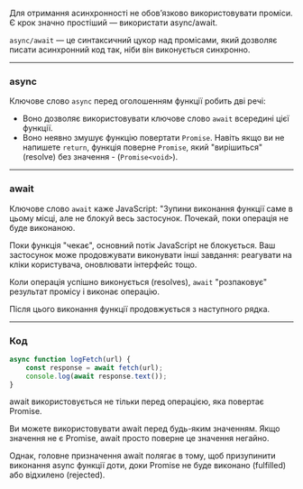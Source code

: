 Для отримання асинхронності не обов’язково використовувати проміси. Є крок значно простіший — використати async/await.  
 
`async/await` — це синтаксичний цукор над промісами, який дозволяє писати асинхронний код так, ніби він виконується синхронно. 

---
### async

Ключове слово `async` перед оголошенням функції робить дві речі:
- Воно дозволяє використовувати ключове слово `await` всередині цієї функції.
- Воно неявно змушує функцію повертати `Promise`. Навіть якщо ви не напишете `return`, функція поверне `Promise`, який "вирішиться" (resolve) без значення - (`Promise<void>`).

---
### await

Ключове слово `await` каже JavaScript: "Зупини виконання функції саме в цьому місці, але не блокуй весь застосунок. Почекай, поки операція не буде виконаною.

Поки функція "чекає", основний потік JavaScript не блокується. Ваш застосунок може продовжувати виконувати інші завдання: реагувати на кліки користувача, оновлювати інтерфейс тощо.

Коли операція успішно виконується (resolves), `await` "розпаковує" результат промісу і виконає операцію.

Після цього виконання функції продовжується з наступного рядка.

---
### Код

```js
async function logFetch(url) {  
	const response = await fetch(url);  
	console.log(await response.text());  
}
```



await використовується не тільки перед операцією, яка повертає Promise.

Ви можете використовувати await перед будь-яким значенням. Якщо значення не є Promise, await просто поверне це значення негайно.

Однак, головне призначення await полягає в тому, щоб призупинити виконання async функції доти, доки Promise не буде виконано (fulfilled) або відхилено (rejected). 